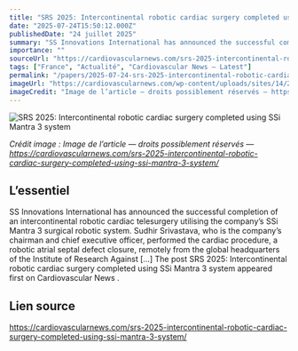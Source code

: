 ```yaml
---
title: "SRS 2025: Intercontinental robotic cardiac surgery completed using SSi Mantra 3 system"
date: "2025-07-24T15:50:12.000Z"
publishedDate: "24 juillet 2025"
summary: "SS Innovations International has announced the successful completion of an intercontinental robotic cardiac telesurgery utilising the company’s SSi Mantra 3 surgical robotic system. Sudhir Srivastava, who is the company’s chairman and chief executive officer, performed the cardiac procedure, a robotic atrial septal defect closure, remotely from the global headquarters of the Institute of Research Against [&#8230;] The post SRS 2025: Intercontinental robotic cardiac surgery completed using SSi Mantra 3 system appeared first on Cardiovascular News ."
importance: ""
sourceUrl: "https://cardiovascularnews.com/srs-2025-intercontinental-robotic-cardiac-surgery-completed-using-ssi-mantra-3-system/"
tags: ["France", "Actualité", "Cardiovascular News — Latest"]
permalink: "/papers/2025-07-24-srs-2025-intercontinental-robotic-cardiac-surgery-completed-using-ssi-mantra-3-system"
imageUrl: "https://cardiovascularnews.com/wp-content/uploads/sites/14/2025/07/IMG_5586-scaled.jpeg"
imageCredit: "Image de l’article — droits possiblement réservés — https://cardiovascularnews.com/srs-2025-intercontinental-robotic-cardiac-surgery-completed-using-ssi-mantra-3-system/"
---
```


![SRS 2025: Intercontinental robotic cardiac surgery completed using SSi Mantra 3 system](https://cardiovascularnews.com/wp-content/uploads/sites/14/2025/07/IMG_5586-scaled.jpeg)

*Crédit image : Image de l’article — droits possiblement réservés — https://cardiovascularnews.com/srs-2025-intercontinental-robotic-cardiac-surgery-completed-using-ssi-mantra-3-system/*

## L’essentiel

SS Innovations International has announced the successful completion of an intercontinental robotic cardiac telesurgery utilising the company’s SSi Mantra 3 surgical robotic system. Sudhir Srivastava, who is the company’s chairman and chief executive officer, performed the cardiac procedure, a robotic atrial septal defect closure, remotely from the global headquarters of the Institute of Research Against [&#8230;] The post SRS 2025: Intercontinental robotic cardiac surgery completed using SSi Mantra 3 system appeared first on Cardiovascular News .

## Lien source

https://cardiovascularnews.com/srs-2025-intercontinental-robotic-cardiac-surgery-completed-using-ssi-mantra-3-system/
